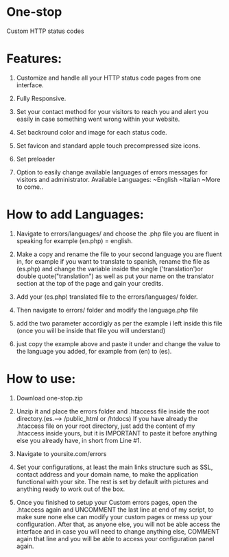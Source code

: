 # One-stop
Custom HTTP status codes 

# Features:

1) Customize and handle all your HTTP status code pages from one interface. 

2) Fully Responsive.

3) Set your contact method for your visitors to reach you and alert you easily in case something went wrong within your website.

4) Set backround color and image for each status code.

5) Set favicon and standard apple touch precompressed size icons.

6) Set preloader 

7) Option to easily change available languages of errors messages for visitors and administrator.
   Available Languages:
   ~English
   ~Italian
   ~More to come.. 
   
# How to add Languages:

1) Navigate to errors/languages/ and choose the .php file you are fluent in speaking for example (en.php) = english.

2) Make a copy and rename the file to your second language you are fluent in, for example if you want to translate to spanish,
   rename the file as (es.php) and change the variable inside the single ('translation')or double quote("translation") 
   as well as put your name on the translator section at the top of the page and gain your credits.
   
3) Add your (es.php) translated file to the errors/languages/ folder.

4) Then navigate to errors/ folder and modify the language.php file

5) add the two parameter accordigly as per the example i left inside this file (once you will be inside that file you will understand)

6) just copy the example above and paste it under and change the value to the language you added, for example from (en) to (es).

# How to use:

1) Download one-stop.zip

2) Unzip it and place the errors folder and .htaccess file inside the root directory.(es.--> /public_html  or  /htdocs)
   If you have already the .htaccess file on your root directory, just add the content of my .htaccess inside yours, 
   but it is IMPORTANT to paste it before anything else you already have, in short from Line #1.
   
3) Navigate to yoursite.com/errors

4) Set your configurations, at least the main links structure such as SSL, contact address and your domain name, 
   to make the application functional with your site.
   The rest is set by default with pictures and anything ready to work out of the box.

5) Once you finished to setup your Custom errors pages, open the .htaccess again and UNCOMMENT the last line at end of my script,
   to make sure none else can modify your custom pages or mess up your configuration.
   After that, as anyone else, you will not be able access the interface and in case you will need to change anything else, 
   COMMENT again that line and you will be able to access your configuration panel again.
